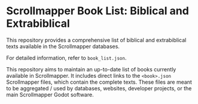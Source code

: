 # Scrollmapper Book List: Biblical and Extrabiblical

This repository provides a comprehensive list of biblical and extrabiblical texts available in the Scrollmapper databases.

For detailed information, refer to `book_list.json`.

This repository aims to maintain an up-to-date list of books currently available in Scrollmapper. It includes direct links to the `<book>.json` Scrollmapper files, which contain the complete texts. These files are meant to be aggregated / used by databases, websites, developer projects, or the main Scrollmapper Godot software.
